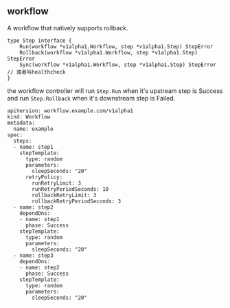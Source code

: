## workflow

A workflow that natively supports rollback.

```
type Step interface {
	Run(workflow *v1alpha1.Workflow, step *v1alpha1.Step) StepError
	Rollback(workflow *v1alpha1.Workflow, step *v1alpha1.Step) StepError
	Sync(workflow *v1alpha1.Workflow, step *v1alpha1.Step) StepError // 或者叫healthcheck
}

```
the workflow controller will run `Step.Run` when it's upstream step is Success and run `Step.Rollback` when it's downstream step is Failed.

```
apiVersion: workflow.example.com/v1alpha1
kind: Workflow
metadata:
  name: example
spec:
  steps:
  - name: step1
    stepTemplate: 
      type: random
      parameters: 
        sleepSeconds: "20"
      retryPolicy:
        runRetryLimit: 3
        runRetryPeriodSeconds: 10
        rollbackRetryLimit: 3
        rollbackRetryPeriodSeconds: 3
  - name: step2
    dependOns:
    - name: step1
      phase: Success
    stepTemplate: 
      type: random
      parameters: 
        sleepSeconds: "20"
  - name: step3
    dependOns:
    - name: step2
      phase: Success
    stepTemplate: 
      type: random
      parameters: 
        sleepSeconds: "20"
```